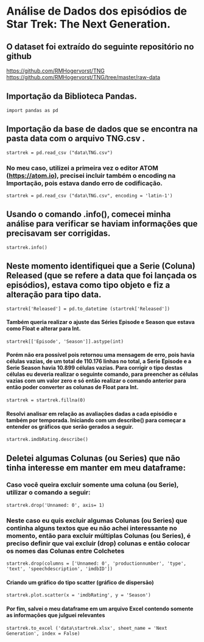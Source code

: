 # Análise de Dados dos episódios de Star Trek: The Next Generation.

## O dataset foi extraído do seguinte repositório no github
https://github.com/RMHogervorst/TNG
https://github.com/RMHogervorst/TNG/tree/master/raw-data

## Importação da Biblioteca Pandas.
`import pandas as pd`

## Importação da base de dados que se encontra na pasta data com o arquivo TNG.csv .
`startrek = pd.read_csv ("data\TNG.csv")`

### No meu caso, utilizei a primeira vez o editor ATOM (https://atom.io), precisei incluir também o encoding na Importação, pois estava dando erro de codificação.
`startrek = pd.read_csv ("data\TNG.csv", encoding = 'latin-1')`

## Usando o comando .info(), comecei minha análise para verificar se haviam informações que precisavam ser corrigidas.
`startrek.info()`

## Neste momento identifiquei que a Serie (Coluna) Released (que se refere a data que foi lançada os episódios), estava como tipo objeto e fiz a alteração para tipo data.
`startrek['Released'] = pd.to_datetime (startrek['Released'])`

#### Também queria realizar o ajuste das Séries Episode e Season que estava como Float e alterar para Int.
`startrek[['Episode', 'Season']].astype(int)`

#### Porém não era possível pois retornou uma mensagem de erro, pois havia células vazias, de um total de 110.176 linhas no total, a Serie Episode e a Serie Season havia 10.899 células vazias. Para corrigir o tipo destas células eu deveria realizar o seguinte comando, para preencher as células vazias com um valor zero e só então realizar o comando anterior para então poder converter as colunas de Float para Int.
`startrek = startrek.fillna(0)`

#### Resolvi analisar em relação as avaliações dadas a cada episódio e também por temporada. Iniciando com um describe() para começar a entender os gráficos que serão gerados a seguir.
`startrek.imdbRating.describe()`

## Deletei algumas Colunas (ou Series) que não tinha interesse em manter em meu dataframe:
### Caso você queira excluir somente uma coluna (ou Serie), utilizar o comando a seguir:
`startrek.drop('Unnamed: 0', axis= 1)`

### Neste caso eu quis excluir algumas Colunas (ou Series) que continha alguns textos que eu não achei interessante no momento, então para excluir múltiplas Colunas (ou Series), é preciso definir que vai excluir (drop) colunas e então colocar os nomes das Colunas entre Colchetes
`startrek.drop(columns = ['Unnamed: 0', 'productionnumber', 'type', 'text', 'speechdescription', 'imdbID'])`

#### Criando um gráfico do tipo scatter (gráfico de dispersão)
`startrek.plot.scatter(x = 'imdbRating', y = 'Season')`

#### Por fim, salvei o meu dataframe em um arquivo Excel contendo somente as informações que julguei relevantes
`startrek.to_excel ('data\startrek.xlsx', sheet_name = 'Next Generation', index = False)`
